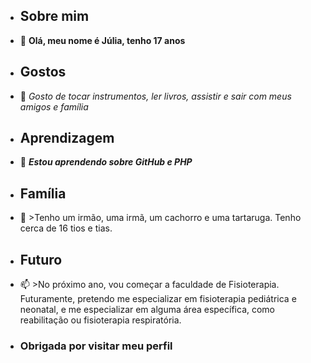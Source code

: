 - ## Sobre mim ##
- 👋 **Olá, meu nome é Júlia, tenho 17 anos**
- ## Gostos ##
- 👀 *Gosto de tocar instrumentos, ler livros, assistir e sair com meus amigos e família*
- ## Aprendizagem ##
- 🌱 ___Estou aprendendo sobre GitHub e PHP___
- ## Família ##
- 💞️ >Tenho um irmão, uma irmã, um cachorro e uma tartaruga. Tenho cerca de 16 tios e tias.
- ## Futuro ##
- 📫 >No próximo ano, vou começar a faculdade de Fisioterapia. Futuramente, pretendo me especializar em fisioterapia pediátrica e neonatal, e me especializar em alguma área específica, como reabilitação ou fisioterapia respiratória.
- ### Obrigada por visitar meu perfil ###

